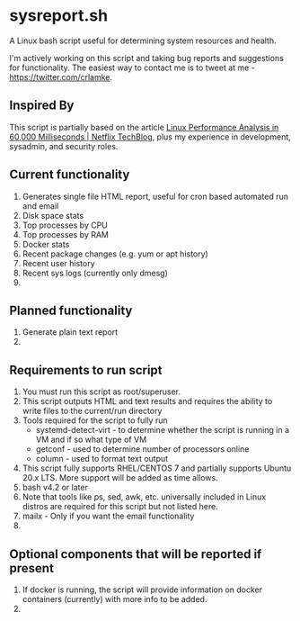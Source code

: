 # sysreport.sh
A Linux bash script useful for determining system resources and health.

I'm actively working on this script and taking bug reports and suggestions for functionality. The easiest way to contact me is to tweet at me - https://twitter.com/crlamke.

## Inspired By
This script is partially based on the article [Linux Performance Analysis in 60,000 Milliseconds | Netflix TechBlog](https://netflixtechblog.com/linux-performance-analysis-in-60-000-milliseconds-accc10403c55), plus my experience in development, sysadmin, and security roles.

## Current functionality 
1. Generates single file HTML report, useful for cron based automated run and email
2. Disk space stats
3. Top processes by CPU
4. Top processes by RAM
5. Docker stats
6. Recent package changes (e.g. yum or apt history)
7. Recent user history
8. Recent sys logs (currently only dmesg)
9.    
## Planned functionality
1. Generate plain text report
2.  
## Requirements to run script 
1. You must run this script as root/superuser.
2. This script outputs HTML and text results and requires the ability to write files to the current/run directory
3. Tools required for the script to fully run
   * systemd-detect-virt - to determine whether the script is running in a VM and if so what type of VM
   * getconf - used to determine number of processors online
   * column - used to format text output
4. This script fully supports RHEL/CENTOS 7 and partially supports Ubuntu 20.x LTS. More support will be added as time allows.
5. bash v4.2 or later
6. Note that tools like ps, sed, awk, etc. universally included in Linux distros are required for this script but not listed here.
7. mailx - Only if you want the email functionality
8.   
 
## Optional components that will be reported if present
1. If docker is running, the script will provide information on docker containers (currently) with more info to be added.
2. 
